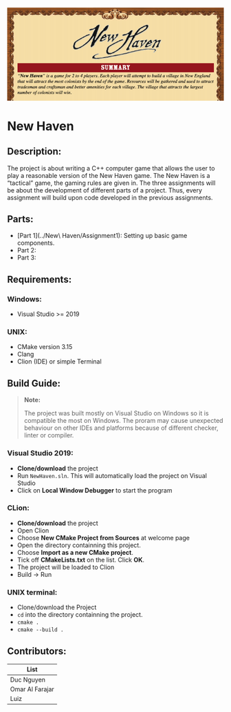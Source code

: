 ![intro](intro.png)

# New Haven


## Description:
The project is about writing a C++ computer game that allows the user to play a reasonable version of the New Haven game. The New Haven is a “tactical” game, the gaming rules are given in. The three assignments will be about the development of different parts of a project. Thus, every assignment will build upon code developed in the previous assignments. 

## Parts:
+ [Part 1](../New\ Haven/Assignment1): Setting up basic game components.
+ Part 2:
+ Part 3:

## Requirements:
### Windows:
+ Visual Studio >= 2019

### UNIX:
+ CMake version 3.15
+ Clang 
+ Clion (IDE) or simple Terminal

## Build Guide:
> **Note:**
>
> The project was built mostly on Visual Studio on Windows so it is compatible the most on Windows. 
> The proram may cause unexpected behaviour on other IDEs and platforms because of different checker, linter or compiler. 


### Visual Studio 2019:
+ **Clone/download** the project
+ Run `NewHaven.sln`. This will automatically load the project on Visual Studio
+ Click on **Local Window Debugger** to start the program


### CLion:

+ **Clone/download** the project
+ Open Clion
+ Choose **New CMake Project from Sources** at welcome page
+ Open the directory containning this project.
+ Choose **Import as a new CMake project**.
+ Tick off **CMakeLists.txt** on the list. Click **OK**.
+ The project will be loaded to Clion
+ Build -> Run 

### UNIX terminal:

+ Clone/download the Project
+ `cd` into the directory containning the project.
+ `cmake .`
+ `cmake --build .`

## Contributors:
| List |
| --------------- |
| Duc Nguyen      |
| Omar Al Farajar |
| Luiz            |



